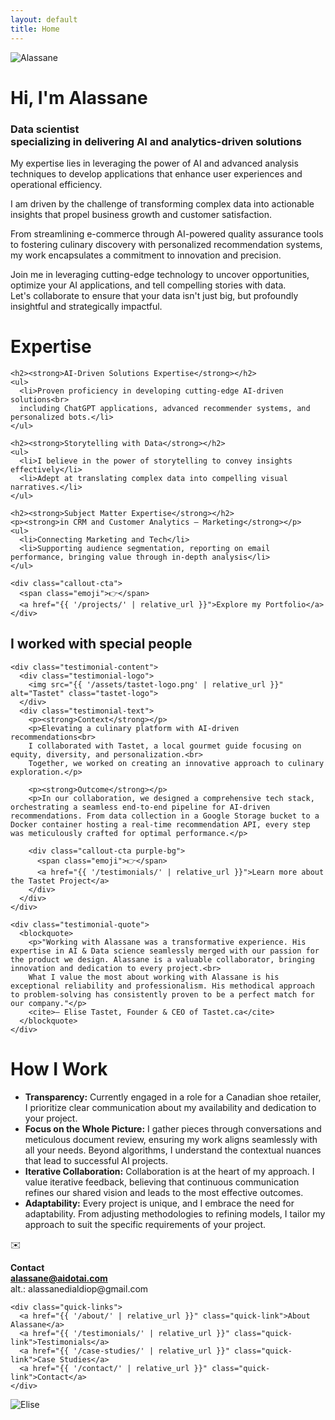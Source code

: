```yaml
---
layout: default
title: Home
---
```


<div class="hero-section">
  <div class="hero-left">
    <img src="{{ '/assets/alassane-portrait.png' | relative_url }}" alt="Alassane" class="hero-portrait">
  </div>
  <div class="hero-right">
    <div class="hero-emoji-placeholder"></div>
    <h1>Hi, I'm Alassane</h1>
    <h3>Data scientist<br>specializing in delivering AI and analytics-driven solutions</h3>
    <p>My expertise lies in leveraging the power of AI and advanced analysis techniques to develop applications that enhance user experiences and operational efficiency.</p>
    <p>I am driven by the challenge of transforming complex data into actionable insights that propel business growth and customer satisfaction.</p>
    <p>From streamlining e-commerce through AI-powered quality assurance tools<br>
    to fostering culinary discovery with personalized recommendation systems,<br>
    my work encapsulates a commitment to innovation and precision.</p>
    <p>Join me in leveraging cutting-edge technology to uncover opportunities, optimize your AI applications, and tell compelling stories with data.<br>
    Let's collaborate to ensure that your data isn't just big, but profoundly insightful and strategically impactful.</p>
  </div>
</div>

<div class="divider"></div>

<div class="expertise-section">
  <div class="callout yellow-bg">
    <h1>Expertise</h1>
    
    <h2><strong>AI-Driven Solutions Expertise</strong></h2>
    <ul>
      <li>Proven proficiency in developing cutting-edge AI-driven solutions<br>
      including ChatGPT applications, advanced recommender systems, and personalized bots.</li>
    </ul>
    
    <h2><strong>Storytelling with Data</strong></h2>
    <ul>
      <li>I believe in the power of storytelling to convey insights effectively</li>
      <li>Adept at translating complex data into compelling visual narratives.</li>
    </ul>
    
    <h2><strong>Subject Matter Expertise</strong></h2>
    <p><strong>in CRM and Customer Analytics — Marketing</strong></p>
    <ul>
      <li>Connecting Marketing and Tech</li>
      <li>Supporting audience segmentation, reporting on email performance, bringing value through in-depth analysis</li>
    </ul>
    
    <div class="callout-cta">
      <span class="emoji">👉</span>
      <a href="{{ '/projects/' | relative_url }}">Explore my Portfolio</a>
    </div>
  </div>
  
  <div class="callout brown-bg">
    <h2>I worked with special people</h2>
    
    <div class="testimonial-content">
      <div class="testimonial-logo">
        <img src="{{ '/assets/tastet-logo.png' | relative_url }}" alt="Tastet" class="tastet-logo">
      </div>
      <div class="testimonial-text">
        <p><strong>Context</strong></p>
        <p>Elevating a culinary platform with AI-driven recommendations<br>
        I collaborated with Tastet, a local gourmet guide focusing on equity, diversity, and personalization.<br>
        Together, we worked on creating an innovative approach to culinary exploration.</p>
        
        <p><strong>Outcome</strong></p>
        <p>In our collaboration, we designed a comprehensive tech stack, orchestrating a seamless end-to-end pipeline for AI-driven recommendations. From data collection in a Google Storage bucket to a Docker container hosting a real-time recommendation API, every step was meticulously crafted for optimal performance.</p>
        
        <div class="callout-cta purple-bg">
          <span class="emoji">👉</span>
          <a href="{{ '/testimonials/' | relative_url }}">Learn more about the Tastet Project</a>
        </div>
      </div>
    </div>
    
    <div class="testimonial-quote">
      <blockquote>
        <p>"Working with Alassane was a transformative experience. His expertise in AI & Data science seamlessly merged with our passion for the product we design. Alassane is a valuable collaborator, bringing innovation and dedication to every project.<br>
        What I value the most about working with Alassane is his exceptional reliability and professionalism. His methodical approach to problem-solving has consistently proven to be a perfect match for our company."</p>
        <cite>— Elise Tastet, Founder & CEO of Tastet.ca</cite>
      </blockquote>
    </div>
  </div>
</div>

<div class="divider"></div>

<h1 class="section-title"><strong>How I Work</strong></h1>

<ul class="how-i-work">
  <li><strong>Transparency:</strong> Currently engaged in a role for a Canadian shoe retailer, I prioritize clear communication about my availability and dedication to your project.</li>
  <li><strong>Focus on the Whole Picture:</strong> I gather pieces through conversations and meticulous document review, ensuring my work aligns seamlessly with all your needs. Beyond algorithms, I understand the contextual nuances that lead to successful AI projects.</li>
  <li><strong>Iterative Collaboration:</strong> Collaboration is at the heart of my approach. I value iterative feedback, believing that continuous communication refines our shared vision and leads to the most effective outcomes.</li>
  <li><strong>Adaptability:</strong> Every project is unique, and I embrace the need for adaptability. From adjusting methodologies to refining models, I tailor my approach to suit the specific requirements of your project.</li>
</ul>

<div class="bottom-section">
  <div class="contact-column">
    <div class="callout gray-bg">
      <span class="emoji">✉️</span>
      <div class="contact-content">
        <p><strong>Contact</strong><br>
        <a href="mailto:alassane@aidotai.com"><strong>alassane@aidotai.com</strong></a><br>
        alt.: alassanedialdiop@gmail.com</p>
      </div>
    </div>
    
    <div class="quick-links">
      <a href="{{ '/about/' | relative_url }}" class="quick-link">About Alassane</a>
      <a href="{{ '/testimonials/' | relative_url }}" class="quick-link">Testimonials</a>
      <a href="{{ '/case-studies/' | relative_url }}" class="quick-link">Case Studies</a>
      <a href="{{ '/contact/' | relative_url }}" class="quick-link">Contact</a>
    </div>
  </div>
  
  <div class="image-column">
    <img src="{{ '/assets/elise.webp' | relative_url }}" alt="Elise" class="bottom-image">
  </div>
</div>